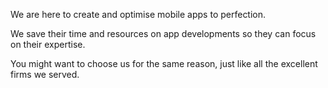 We are here to create and optimise mobile apps to perfection.

We save their time and resources on app developments so they can focus on their expertise.

You might want to choose us for the same reason, just like all the excellent firms we served.
